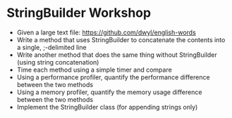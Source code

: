 # StringBuilder Workshop

* Given a large text file: https://github.com/dwyl/english-words
* Write a method that uses StringBuilder to concatenate the contents into a single, ;-delimited line
* Write another method that does the same thing without StringBuilder (using string concatenation)
*	Time each method using a simple timer and compare
* Using a performance profiler, quantify the performance difference between the two methods
* Using a memory profiler, quantify the memory usage difference between the two methods
* Implement the StringBuilder class (for appending strings only)
